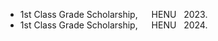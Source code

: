 - 1st Class Grade Scholarship,  &emsp;  HENU &nbsp; 2023.
- 1st Class Grade Scholarship,  &emsp;  HENU &nbsp; 2024.